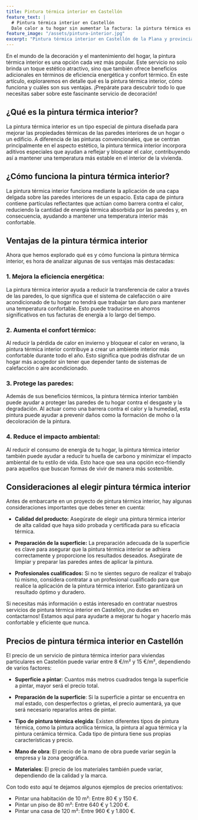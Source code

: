 ```yaml
---
title: Pintura térmica interior en Castellón
feature_text: |
  # Pintura térmica interior en Castellón
  Dale calor a tu hogar sin aumentar la factura: la pintura térmica es tu aliada para un ambiente confortable y eficiente.
feature_image: "/assets/pintura-interior.jpg"
excerpt: "Pintura térmica interior en Castellón de la Plana y provincia."
---
```


En el mundo de la decoración y el mantenimiento del hogar, la pintura térmica interior es una opción cada vez más popular. Este servicio no solo brinda un toque estético atractivo, sino que también ofrece beneficios adicionales en términos de eficiencia energética y confort térmico. En este artículo, exploraremos en detalle qué es la pintura térmica interior, cómo funciona y cuáles son sus ventajas. ¡Prepárate para descubrir todo lo que necesitas saber sobre este fascinante servicio de decoración!

## ¿Qué es la pintura térmica interior?

La pintura térmica interior es un tipo especial de pintura diseñada para mejorar las propiedades térmicas de las paredes interiores de un hogar o un edificio. A diferencia de las pinturas convencionales, que se centran principalmente en el aspecto estético, la pintura térmica interior incorpora aditivos especiales que ayudan a reflejar y bloquear el calor, contribuyendo así a mantener una temperatura más estable en el interior de la vivienda.

## ¿Cómo funciona la pintura térmica interior?

La pintura térmica interior funciona mediante la aplicación de una capa delgada sobre las paredes interiores de un espacio. Esta capa de pintura contiene partículas reflectantes que actúan como barrera contra el calor, reduciendo la cantidad de energía térmica absorbida por las paredes y, en consecuencia, ayudando a mantener una temperatura interior más confortable.

## Ventajas de la pintura térmica interior

Ahora que hemos explorado qué es y cómo funciona la pintura térmica interior, es hora de analizar algunas de sus ventajas más destacadas:

### 1. **Mejora la eficiencia energética:**
   La pintura térmica interior ayuda a reducir la transferencia de calor a través de las paredes, lo que significa que el sistema de calefacción o aire acondicionado de tu hogar no tendrá que trabajar tan duro para mantener una temperatura confortable. Esto puede traducirse en ahorros significativos en tus facturas de energía a lo largo del tiempo.

### 2. **Aumenta el confort térmico:**
   Al reducir la pérdida de calor en invierno y bloquear el calor en verano, la pintura térmica interior contribuye a crear un ambiente interior más confortable durante todo el año. Esto significa que podrás disfrutar de un hogar más acogedor sin tener que depender tanto de sistemas de calefacción o aire acondicionado.

### 3. **Protege las paredes:**
   Además de sus beneficios térmicos, la pintura térmica interior también puede ayudar a proteger las paredes de tu hogar contra el desgaste y la degradación. Al actuar como una barrera contra el calor y la humedad, esta pintura puede ayudar a prevenir daños como la formación de moho o la decoloración de la pintura.

### 4. **Reduce el impacto ambiental:**
   Al reducir el consumo de energía de tu hogar, la pintura térmica interior también puede ayudar a reducir tu huella de carbono y minimizar el impacto ambiental de tu estilo de vida. Esto hace que sea una opción eco-friendly para aquellos que buscan formas de vivir de manera más sostenible.

## Consideraciones al elegir pintura térmica interior

Antes de embarcarte en un proyecto de pintura térmica interior, hay algunas consideraciones importantes que debes tener en cuenta:

- **Calidad del producto:** Asegúrate de elegir una pintura térmica interior de alta calidad que haya sido probada y certificada para su eficacia térmica.
  
- **Preparación de la superficie:** La preparación adecuada de la superficie es clave para asegurar que la pintura térmica interior se adhiera correctamente y proporcione los resultados deseados. Asegúrate de limpiar y preparar las paredes antes de aplicar la pintura.

- **Profesionales cualificados:** Si no te sientes seguro de realizar el trabajo tú mismo, considera contratar a un profesional cualificado para que realice la aplicación de la pintura térmica interior. Esto garantizará un resultado óptimo y duradero.

Si necesitas más información o estás interesado en contratar nuestros servicios de pintura térmica interior en Castellón, ¡no dudes en contactarnos! Estamos aquí para ayudarte a mejorar tu hogar y hacerlo más confortable y eficiente que nunca.

## Precios de pintura térmica interior en Castellón

El precio de un servicio de pintura térmica interior para viviendas particulares en Castellón puede variar entre 8 €/m² y 15 €/m², dependiendo de varios factores:

- **Superficie a pintar**: Cuantos más metros cuadrados tenga la superficie a pintar, mayor será el precio total.

- **Preparación de la superficie**: Si la superficie a pintar se encuentra en mal estado, con desperfectos o grietas, el precio aumentará, ya que será necesario repararlos antes de pintar.

- **Tipo de pintura térmica elegida**: Existen diferentes tipos de pintura térmica, como la pintura acrílica térmica, la pintura al agua térmica y la pintura cerámica térmica. Cada tipo de pintura tiene sus propias características y precio.

- **Mano de obra**: El precio de la mano de obra puede variar según la empresa y la zona geográfica.

- **Materiales**: El precio de los materiales también puede variar, dependiendo de la calidad y la marca.

Con todo esto aquí te dejamos algunos ejemplos de precios orientativos:

- Pintar una habitación de 10 m²: Entre 80 € y 150 €.
- Pintar un piso de 80 m²: Entre 640 € y 1.200 €.
- Pintar una casa de 120 m²: Entre 960 € y 1.800 €.